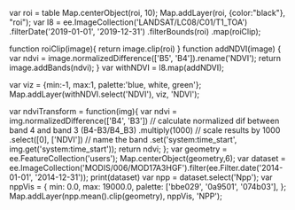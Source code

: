 var roi = table
Map.centerObject(roi, 10);
Map.addLayer(roi, {color:"black"}, "roi");
var l8 = ee.ImageCollection('LANDSAT/LC08/C01/T1_TOA')
          .filterDate('2019-01-01', '2019-12-31')
          .filterBounds(roi)
          .map(roiClip);

function roiClip(image){
  return image.clip(roi)
}
function addNDVI(image) {
  var ndvi = image.normalizedDifference(['B5', 'B4']).rename('NDVI');
  return image.addBands(ndvi);
}
var withNDVI = l8.map(addNDVI);

var viz = {min:-1, max:1, palette:'blue, white, green'};
Map.addLayer(withNDVI.select('NDVI'), viz, 'NDVI');

var ndviTransform = function(img){ 
  var ndvi = img.normalizedDifference(['B4', 'B3']) // calculate normalized dif between band 4 and band 3 (B4-B3/B4_B3)
                .multiply(1000) // scale results by 1000
                .select([0], ['NDVI']) // name the band
                .set('system:time_start', img.get('system:time_start'));
  return ndvi;
};
var geometry = ee.FeatureCollection('users');
Map.centerObject(geometry,6);
var dataset = ee.ImageCollection('MODIS/006/MOD17A3HGF').filter(ee.Filter.date('2014-01-01', '2014-12-31'));
print(dataset)
var npp = dataset.select('Npp');
var nppVis = {
  min: 0.0,
  max: 19000.0,
  palette: ['bbe029', '0a9501', '074b03'],
};
Map.addLayer(npp.mean().clip(geometry), nppVis, 'NPP');
